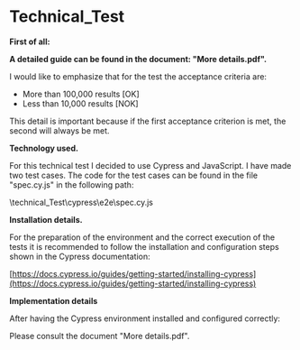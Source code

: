 # Technical_Test

**First of all:**

**A detailed guide can be found in the document: "More details.pdf".**

I would like to emphasize that for the test the acceptance criteria are:

- More than 100,000 results [OK]
- Less than 10,000 results [NOK]

This detail is important because if the first acceptance criterion is met, the second will always be met.

**Technology used.**

For this technical test I decided to use Cypress and JavaScript. I have made two test cases. The code for the test cases can be found in the file "spec.cy.js" in the following path:

\technical\_Test\cypress\e2e\spec.cy.js

**Installation details.**

For the preparation of the environment and the correct execution of the tests it is recommended to follow the installation and configuration steps shown in the Cypress documentation:

[https://docs.cypress.io/guides/getting-started/installing-cypress](https://docs.cypress.io/guides/getting-started/installing-cypress)

**Implementation details**

After having the Cypress environment installed and configured correctly:

Please consult the document "More details.pdf".

